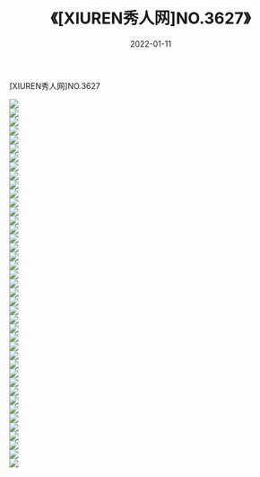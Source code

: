 ﻿---
layout: post
title:  《[XIUREN秀人网]NO.3627》
date:   2022-01-11
img: http://img.660000.xyz/Sharelink/秀人网/秀人网第04部分/[XIUREN秀人网]NO.3627/000.jpg
categories: [美女, 清纯, 唯美]
---

[XIUREN秀人网]NO.3627

 ![](http://img.660000.xyz/Sharelink/秀人网/秀人网第04部分/[XIUREN秀人网]NO.3627/001.jpg) <br>![](http://img.660000.xyz/Sharelink/秀人网/秀人网第04部分/[XIUREN秀人网]NO.3627/002.jpg) <br>![](http://img.660000.xyz/Sharelink/秀人网/秀人网第04部分/[XIUREN秀人网]NO.3627/003.jpg) <br>![](http://img.660000.xyz/Sharelink/秀人网/秀人网第04部分/[XIUREN秀人网]NO.3627/004.jpg) <br>![](http://img.660000.xyz/Sharelink/秀人网/秀人网第04部分/[XIUREN秀人网]NO.3627/005.jpg) <br>![](http://img.660000.xyz/Sharelink/秀人网/秀人网第04部分/[XIUREN秀人网]NO.3627/006.jpg) <br>![](http://img.660000.xyz/Sharelink/秀人网/秀人网第04部分/[XIUREN秀人网]NO.3627/007.jpg) <br>![](http://img.660000.xyz/Sharelink/秀人网/秀人网第04部分/[XIUREN秀人网]NO.3627/008.jpg) <br>![](http://img.660000.xyz/Sharelink/秀人网/秀人网第04部分/[XIUREN秀人网]NO.3627/009.jpg) <br>![](http://img.660000.xyz/Sharelink/秀人网/秀人网第04部分/[XIUREN秀人网]NO.3627/010.jpg) <br>![](http://img.660000.xyz/Sharelink/秀人网/秀人网第04部分/[XIUREN秀人网]NO.3627/011.jpg) <br>![](http://img.660000.xyz/Sharelink/秀人网/秀人网第04部分/[XIUREN秀人网]NO.3627/012.jpg) <br>![](http://img.660000.xyz/Sharelink/秀人网/秀人网第04部分/[XIUREN秀人网]NO.3627/013.jpg) <br>![](http://img.660000.xyz/Sharelink/秀人网/秀人网第04部分/[XIUREN秀人网]NO.3627/014.jpg) <br>![](http://img.660000.xyz/Sharelink/秀人网/秀人网第04部分/[XIUREN秀人网]NO.3627/015.jpg) <br>![](http://img.660000.xyz/Sharelink/秀人网/秀人网第04部分/[XIUREN秀人网]NO.3627/016.jpg) <br>![](http://img.660000.xyz/Sharelink/秀人网/秀人网第04部分/[XIUREN秀人网]NO.3627/017.jpg) <br>![](http://img.660000.xyz/Sharelink/秀人网/秀人网第04部分/[XIUREN秀人网]NO.3627/018.jpg) <br>![](http://img.660000.xyz/Sharelink/秀人网/秀人网第04部分/[XIUREN秀人网]NO.3627/019.jpg) <br>![](http://img.660000.xyz/Sharelink/秀人网/秀人网第04部分/[XIUREN秀人网]NO.3627/020.jpg) <br>![](http://img.660000.xyz/Sharelink/秀人网/秀人网第04部分/[XIUREN秀人网]NO.3627/021.jpg) <br>![](http://img.660000.xyz/Sharelink/秀人网/秀人网第04部分/[XIUREN秀人网]NO.3627/022.jpg) <br>![](http://img.660000.xyz/Sharelink/秀人网/秀人网第04部分/[XIUREN秀人网]NO.3627/023.jpg) <br>![](http://img.660000.xyz/Sharelink/秀人网/秀人网第04部分/[XIUREN秀人网]NO.3627/024.jpg) <br>![](http://img.660000.xyz/Sharelink/秀人网/秀人网第04部分/[XIUREN秀人网]NO.3627/025.jpg) <br>![](http://img.660000.xyz/Sharelink/秀人网/秀人网第04部分/[XIUREN秀人网]NO.3627/026.jpg) <br>![](http://img.660000.xyz/Sharelink/秀人网/秀人网第04部分/[XIUREN秀人网]NO.3627/027.jpg) <br>![](http://img.660000.xyz/Sharelink/秀人网/秀人网第04部分/[XIUREN秀人网]NO.3627/028.jpg) <br>![](http://img.660000.xyz/Sharelink/秀人网/秀人网第04部分/[XIUREN秀人网]NO.3627/029.jpg) <br>![](http://img.660000.xyz/Sharelink/秀人网/秀人网第04部分/[XIUREN秀人网]NO.3627/030.jpg) <br>![](http://img.660000.xyz/Sharelink/秀人网/秀人网第04部分/[XIUREN秀人网]NO.3627/031.jpg) <br>![](http://img.660000.xyz/Sharelink/秀人网/秀人网第04部分/[XIUREN秀人网]NO.3627/032.jpg) <br>![](http://img.660000.xyz/Sharelink/秀人网/秀人网第04部分/[XIUREN秀人网]NO.3627/033.jpg) <br>![](http://img.660000.xyz/Sharelink/秀人网/秀人网第04部分/[XIUREN秀人网]NO.3627/034.jpg) <br>![](http://img.660000.xyz/Sharelink/秀人网/秀人网第04部分/[XIUREN秀人网]NO.3627/035.jpg) <br>![](http://img.660000.xyz/Sharelink/秀人网/秀人网第04部分/[XIUREN秀人网]NO.3627/036.jpg) <br>![](http://img.660000.xyz/Sharelink/秀人网/秀人网第04部分/[XIUREN秀人网]NO.3627/037.jpg) <br>![](http://img.660000.xyz/Sharelink/秀人网/秀人网第04部分/[XIUREN秀人网]NO.3627/038.jpg) <br>![](http://img.660000.xyz/Sharelink/秀人网/秀人网第04部分/[XIUREN秀人网]NO.3627/039.jpg) <br>![](http://img.660000.xyz/Sharelink/秀人网/秀人网第04部分/[XIUREN秀人网]NO.3627/040.jpg) <br>![](http://img.660000.xyz/Sharelink/秀人网/秀人网第04部分/[XIUREN秀人网]NO.3627/041.jpg) <br>